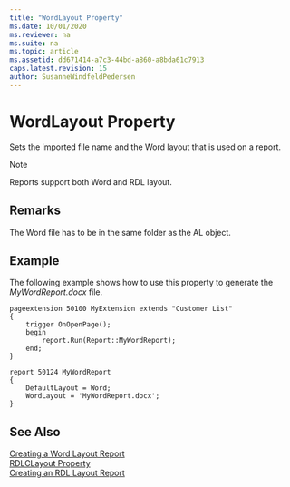 ```yaml
---
title: "WordLayout Property"
ms.date: 10/01/2020
ms.reviewer: na
ms.suite: na
ms.topic: article
ms.assetid: dd671414-a7c3-44bd-a860-a8bda61c7913
caps.latest.revision: 15
author: SusanneWindfeldPedersen
---
```


# WordLayout Property

Sets the imported file name and the Word layout that is used on a report.

> [!NOTE]  
> Reports support both Word and RDL layout.

## Remarks

The  Word file has to be in the same folder as the AL object. 

## Example
<!--
Code taken from this file: devenv-howto-report-layout
-->
The following example shows how to use this property to generate the *MyWordReport.docx* file.

```AL
pageextension 50100 MyExtension extends "Customer List"
{
    trigger OnOpenPage();
    begin
        report.Run(Report::MyWordReport);
    end;
}

report 50124 MyWordReport
{
    DefaultLayout = Word;
    WordLayout = 'MyWordReport.docx';
}
```

## See Also

[Creating a Word Layout Report](../devenv-howto-report-layout.md)    
[RDLCLayout Property](devenv-rdlclayout-property.md)  
[Creating an RDL Layout Report](../devenv-howto-rdl-report-layout.md)  
 